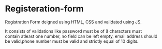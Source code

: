 # Registeration-form
Registration Form deigned using HTML, CSS and validated using JS.

It consists of validations like password must be of 8 characters must contain atleast one number, no field can be left empty, email address should be valid,phone number must be valid and strictly equal of 10 digits.
